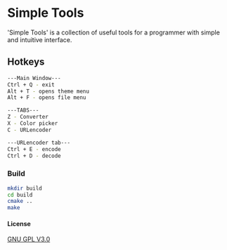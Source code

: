 # Simple Tools

'Simple Tools' is a collection of useful tools for a programmer with simple and intuitive interface.

## Hotkeys
```bash
---Main Window---
Ctrl + Q - exit
Alt + T - opens theme menu
Alt + F - opens file menu

---TABS---
Z - Converter
X - Color picker
C - URLencoder

---URLencoder tab---
Ctrl + E - encode
Ctrl + D - decode
```
### Build

```bash
mkdir build
cd build
cmake ..
make
```

#### License

[GNU GPL V3.0](https://www.gnu.org/licenses/gpl-3.0.en.html)
